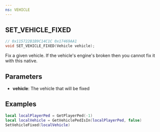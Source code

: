 ```yaml
---
ns: VEHICLE
---
```

## SET_VEHICLE_FIXED

```c
// 0x115722B1B9C14C1C 0x17469AA1
void SET_VEHICLE_FIXED(Vehicle vehicle);
```
Fix a given vehicle.
If the vehicle's engine's broken then you cannot fix it with this native.

## Parameters
* **vehicle**: The vehicle that will be fixed

## Examples
```lua
local localPlayerPed = GetPlayerPed(-1)
local localVehicle = GetVehiclePedIsIn(localPlayerPed, false)
SetVehicleFixed(localVehicle)
```
